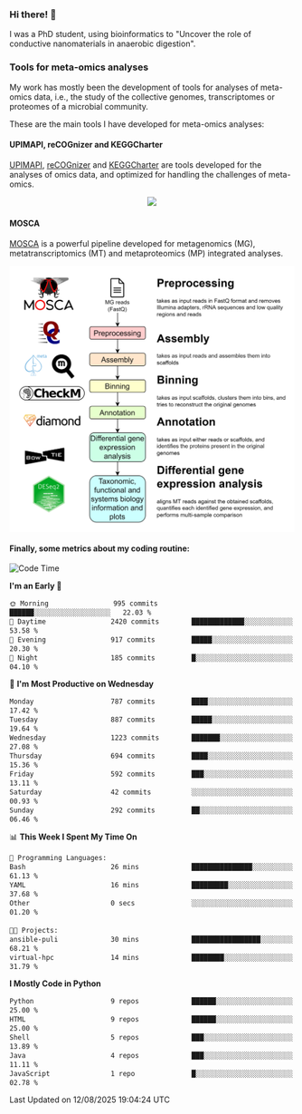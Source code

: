 ### Hi there! 👋

I was a PhD student, using bioinformatics to "Uncover the role of conductive nanomaterials in anaerobic digestion".

### Tools for meta-omics analyses

My work has mostly been the development of tools for analyses of meta-omics data, i.e., the study of the collective genomes, transcriptomes or proteomes of a microbial community.

These are the main tools I have developed for meta-omics analyses:

#### UPIMAPI, reCOGnizer and KEGGCharter

[UPIMAPI](https://github.com/iquasere/UPIMAPI), [reCOGnizer](https://github.com/iquasere/reCOGnizer) and [KEGGCharter](https://github.com/iquasere/KEGGCharter) are tools developed for the analyses of omics data, and optimized for handling the challenges of meta-omics.

<p align="center">
    <img src="assets/annotation_paper.png">
</p>

#### MOSCA

[MOSCA](https://github.com/iquasere/MOSCA) is a powerful pipeline developed for metagenomics (MG), metatranscriptomics (MT) and metaproteomics (MP) integrated analyses.

<p align="center">
    <img src="assets/mosca_workflow.png" align="center" width="700">
</p>


#### Finally, some metrics about my coding routine:

<!--START_SECTION:waka-->
![Code Time](http://img.shields.io/badge/Code%20Time-1%2C014%20hrs%2028%20mins-blue)

**I'm an Early 🐤** 

```text
🌞 Morning                995 commits         ██████░░░░░░░░░░░░░░░░░░░   22.03 % 
🌆 Daytime                2420 commits        █████████████░░░░░░░░░░░░   53.58 % 
🌃 Evening                917 commits         █████░░░░░░░░░░░░░░░░░░░░   20.30 % 
🌙 Night                  185 commits         █░░░░░░░░░░░░░░░░░░░░░░░░   04.10 % 
```
📅 **I'm Most Productive on Wednesday** 

```text
Monday                   787 commits         ████░░░░░░░░░░░░░░░░░░░░░   17.42 % 
Tuesday                  887 commits         █████░░░░░░░░░░░░░░░░░░░░   19.64 % 
Wednesday                1223 commits        ███████░░░░░░░░░░░░░░░░░░   27.08 % 
Thursday                 694 commits         ████░░░░░░░░░░░░░░░░░░░░░   15.36 % 
Friday                   592 commits         ███░░░░░░░░░░░░░░░░░░░░░░   13.11 % 
Saturday                 42 commits          ░░░░░░░░░░░░░░░░░░░░░░░░░   00.93 % 
Sunday                   292 commits         ██░░░░░░░░░░░░░░░░░░░░░░░   06.46 % 
```


📊 **This Week I Spent My Time On** 

```text
💬 Programming Languages: 
Bash                     26 mins             ███████████████░░░░░░░░░░   61.13 % 
YAML                     16 mins             █████████░░░░░░░░░░░░░░░░   37.68 % 
Other                    0 secs              ░░░░░░░░░░░░░░░░░░░░░░░░░   01.20 % 

🐱‍💻 Projects: 
ansible-puli             30 mins             █████████████████░░░░░░░░   68.21 % 
virtual-hpc              14 mins             ████████░░░░░░░░░░░░░░░░░   31.79 % 
```

**I Mostly Code in Python** 

```text
Python                   9 repos             ██████░░░░░░░░░░░░░░░░░░░   25.00 % 
HTML                     9 repos             ██████░░░░░░░░░░░░░░░░░░░   25.00 % 
Shell                    5 repos             ███░░░░░░░░░░░░░░░░░░░░░░   13.89 % 
Java                     4 repos             ███░░░░░░░░░░░░░░░░░░░░░░   11.11 % 
JavaScript               1 repo              █░░░░░░░░░░░░░░░░░░░░░░░░   02.78 % 
```




 Last Updated on 12/08/2025 19:04:24 UTC
<!--END_SECTION:waka-->
